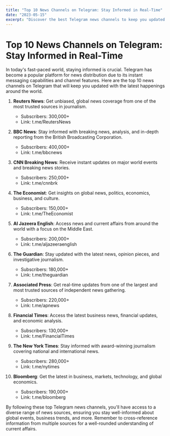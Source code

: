 ```yaml
---
title: "Top 10 News Channels on Telegram: Stay Informed in Real-Time"
date: "2023-05-15"
excerpt: "Discover the best Telegram news channels to keep you updated with the latest happenings around the world."
---
```


# Top 10 News Channels on Telegram: Stay Informed in Real-Time

In today's fast-paced world, staying informed is crucial. Telegram has become a popular platform for news distribution due to its instant messaging capabilities and channel features. Here are the top 10 news channels on Telegram that will keep you updated with the latest happenings around the world.

1. **Reuters News**: Get unbiased, global news coverage from one of the most trusted sources in journalism.
   - Subscribers: 300,000+
   - Link: t.me/ReutersNews

2. **BBC News**: Stay informed with breaking news, analysis, and in-depth reporting from the British Broadcasting Corporation.
   - Subscribers: 400,000+
   - Link: t.me/bbcnews

3. **CNN Breaking News**: Receive instant updates on major world events and breaking news stories.
   - Subscribers: 250,000+
   - Link: t.me/cnnbrk

4. **The Economist**: Get insights on global news, politics, economics, business, and culture.
   - Subscribers: 150,000+
   - Link: t.me/TheEconomist

5. **Al Jazeera English**: Access news and current affairs from around the world with a focus on the Middle East.
   - Subscribers: 200,000+
   - Link: t.me/aljazeeraenglish

6. **The Guardian**: Stay updated with the latest news, opinion pieces, and investigative journalism.
   - Subscribers: 180,000+
   - Link: t.me/theguardian

7. **Associated Press**: Get real-time updates from one of the largest and most trusted sources of independent news gathering.
   - Subscribers: 220,000+
   - Link: t.me/apnews

8. **Financial Times**: Access the latest business news, financial updates, and economic analysis.
   - Subscribers: 130,000+
   - Link: t.me/FinancialTimes

9. **The New York Times**: Stay informed with award-winning journalism covering national and international news.
   - Subscribers: 280,000+
   - Link: t.me/nytimes

10. **Bloomberg**: Get the latest in business, markets, technology, and global economics.
    - Subscribers: 190,000+
    - Link: t.me/bloomberg

By following these top Telegram news channels, you'll have access to a diverse range of news sources, ensuring you stay well-informed about global events, business trends, and more. Remember to cross-reference information from multiple sources for a well-rounded understanding of current affairs.

